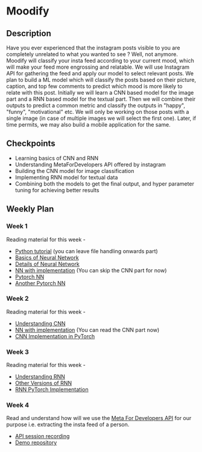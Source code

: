 # Moodify

## Description

Have you ever experienced that the instagram posts visible to you are completely unrelated to what you wanted to see ? Well, not anymore.
Moodify will classify your insta feed according to your current mood, which will make your feed more engrossing and relatable. We will use Instagram API for gathering the feed and apply our model to select relevant posts. We plan to build a ML model which will classify the posts based on their picture, caption, and top few comments to predict which mood is more likely to relate with this post. 
Initially we will learn a CNN based model for the image part and a RNN based model for the textual part. Then we will combine their outputs to predict a common metric and classify the outputs in "happy", "funny", "motivational" etc.
We will only be working on those posts with a single image (in case of multiple images we will select the first one). Later, if time permits, we may also build a mobile application for the same.

## Checkpoints

- Learning basics of CNN and RNN
- Understanding MetaForDevelopers API offered by instagram
- Building the CNN model for image classification
- Implementing RNN model for textual data
- Combining both the models to get the final output, and hyper parameter tuning for achieving better results 

## Weekly Plan

### Week 1
Reading material for this week \-
- [Python tutorial](https://www.w3schools.com/python/) (you can leave file handling onwards part)
- [Basics of Neural Network](https://www.analyticsvidhya.com/blog/2021/03/basics-of-neural-network/)
- [Details of Neural Network](https://www.analyticsvidhya.com/blog/2021/05/beginners-guide-to-artificial-neural-network/)
- [NN with implementation](https://towardsdatascience.com/neural-networks-for-beginners-by-beginners-6bfc002e13a2) (You can skip the CNN part for now)
- [Pytorch NN](https://curiousily.com/posts/build-your-first-neural-network-with-pytorch/)
- [Another Pytorch NN](https://towardsdatascience.com/how-to-code-a-simple-neural-network-in-pytorch-for-absolute-beginners-8f5209c50fdd)

### Week 2
Reading material for this week \-
- [Understanding CNN](https://www.analyticsvidhya.com/blog/2021/05/convolutional-neural-networks-cnn/)
- [NN with implementation](https://towardsdatascience.com/neural-networks-for-beginners-by-beginners-6bfc002e13a2) (You can read the CNN part now)
- [CNN Implementation in PyTorch](https://medium.com/thecyphy/train-cnn-model-with-pytorch-21dafb918f48)

### Week 3
Reading material for this week \-
- [Understanding RNN](https://www.analyticsvidhya.com/blog/2017/12/introduction-to-recurrent-neural-networks/)
- [Other Versions of RNN](https://medium.com/analytics-vidhya/bi-directional-rnn-basics-of-lstm-and-gru-e114aa4779bb)
- [RNN PyTorch Implementation](https://medium.com/analytics-vidhya/understanding-rnn-implementation-in-pytorch-eefdfdb4afdb)

### Week 4
Read and understand how will we use the [Meta For Developers API](https://developers.facebook.com/blog/post/2018/01/30/instagram-graph-api-updates/) for our purpose i.e. extracting the insta feed of a person. 
- [API session recording](https://drive.google.com/file/d/1fH_Ad_jACQm31yh5cCCZaM1Q-vIn93G2/view?usp=drivesdk)
- [Demo repository](https://github.com/vibhav011/api-demo)
